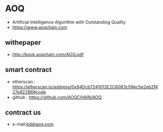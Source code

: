 # AOQ
 - Artificial Intelligence Algorithm with Outstanding Quality.
 - https://www.aoqchain.com

## withepaper

 - http://book.aoqchain.com/AOQ.pdf

## smart contract

 - etherscan : https://etherscan.io/address/0x94Dcb7241013E2C6083c59ec5e2eb2f427e822B6#code
 - github : https://github.com/AOQCHAIN/AOQ

## contract us

 - e-mail:bd@aoq.com
